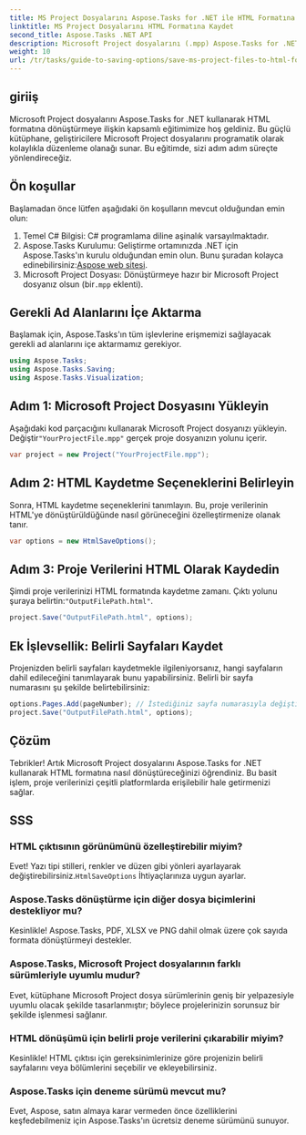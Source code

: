 ```yaml
---
title: MS Project Dosyalarını Aspose.Tasks for .NET ile HTML Formatına Kaydetme
linktitle: MS Project Dosyalarını HTML Formatına Kaydet
second_title: Aspose.Tasks .NET API
description: Microsoft Project dosyalarını (.mpp) Aspose.Tasks for .NET kullanarak HTML formatına zahmetsizce nasıl dönüştüreceğinizi öğrenin. Bu kapsamlı eğitim, proje dosyalarının nasıl yükleneceği, HTML çıktısının nasıl özelleştirileceği ve belirli sayfaların nasıl kaydedileceği dahil olmak üzere adım adım talimatlar sağlar.
weight: 10
url: /tr/tasks/guide-to-saving-options/save-ms-project-files-to-html-format/
---
```

## giriiş

Microsoft Project dosyalarını Aspose.Tasks for .NET kullanarak HTML formatına dönüştürmeye ilişkin kapsamlı eğitimimize hoş geldiniz. Bu güçlü kütüphane, geliştiricilere Microsoft Project dosyalarını programatik olarak kolaylıkla düzenleme olanağı sunar. Bu eğitimde, sizi adım adım süreçte yönlendireceğiz.

## Ön koşullar

Başlamadan önce lütfen aşağıdaki ön koşulların mevcut olduğundan emin olun:

1. Temel C# Bilgisi: C# programlama diline aşinalık varsayılmaktadır.
2.  Aspose.Tasks Kurulumu: Geliştirme ortamınızda .NET için Aspose.Tasks'ın kurulu olduğundan emin olun. Bunu şuradan kolayca edinebilirsiniz:[Aspose web sitesi](https://www.aspose.com).
3. Microsoft Project Dosyası: Dönüştürmeye hazır bir Microsoft Project dosyanız olsun (bir`.mpp` eklenti).

## Gerekli Ad Alanlarını İçe Aktarma

Başlamak için, Aspose.Tasks'ın tüm işlevlerine erişmemizi sağlayacak gerekli ad alanlarını içe aktarmamız gerekiyor.

```csharp
using Aspose.Tasks;
using Aspose.Tasks.Saving;
using Aspose.Tasks.Visualization;
```

## Adım 1: Microsoft Project Dosyasını Yükleyin

 Aşağıdaki kod parçacığını kullanarak Microsoft Project dosyanızı yükleyin. Değiştir`"YourProjectFile.mpp"` gerçek proje dosyanızın yolunu içerir.

```csharp
var project = new Project("YourProjectFile.mpp");
```

## Adım 2: HTML Kaydetme Seçeneklerini Belirleyin

Sonra, HTML kaydetme seçeneklerini tanımlayın. Bu, proje verilerinin HTML'ye dönüştürüldüğünde nasıl görüneceğini özelleştirmenize olanak tanır.

```csharp
var options = new HtmlSaveOptions();
```

## Adım 3: Proje Verilerini HTML Olarak Kaydedin

 Şimdi proje verilerinizi HTML formatında kaydetme zamanı. Çıktı yolunu şuraya belirtin:`"OutputFilePath.html"`.

```csharp
project.Save("OutputFilePath.html", options);
```

## Ek İşlevsellik: Belirli Sayfaları Kaydet

Projenizden belirli sayfaları kaydetmekle ilgileniyorsanız, hangi sayfaların dahil edileceğini tanımlayarak bunu yapabilirsiniz. Belirli bir sayfa numarasını şu şekilde belirtebilirsiniz:

```csharp
options.Pages.Add(pageNumber); // İstediğiniz sayfa numarasıyla değiştirin
project.Save("OutputFilePath.html", options);
```

## Çözüm

Tebrikler! Artık Microsoft Project dosyalarını Aspose.Tasks for .NET kullanarak HTML formatına nasıl dönüştüreceğinizi öğrendiniz. Bu basit işlem, proje verilerinizi çeşitli platformlarda erişilebilir hale getirmenizi sağlar.

## SSS

### HTML çıktısının görünümünü özelleştirebilir miyim?
 Evet! Yazı tipi stilleri, renkler ve düzen gibi yönleri ayarlayarak değiştirebilirsiniz.`HtmlSaveOptions` İhtiyaçlarınıza uygun ayarlar.

### Aspose.Tasks dönüştürme için diğer dosya biçimlerini destekliyor mu?
Kesinlikle! Aspose.Tasks, PDF, XLSX ve PNG dahil olmak üzere çok sayıda formata dönüştürmeyi destekler.

### Aspose.Tasks, Microsoft Project dosyalarının farklı sürümleriyle uyumlu mudur?
Evet, kütüphane Microsoft Project dosya sürümlerinin geniş bir yelpazesiyle uyumlu olacak şekilde tasarlanmıştır; böylece projelerinizin sorunsuz bir şekilde işlenmesi sağlanır.

### HTML dönüşümü için belirli proje verilerini çıkarabilir miyim?
Kesinlikle! HTML çıktısı için gereksinimlerinize göre projenizin belirli sayfalarını veya bölümlerini seçebilir ve ekleyebilirsiniz.

### Aspose.Tasks için deneme sürümü mevcut mu?
Evet, Aspose, satın almaya karar vermeden önce özelliklerini keşfedebilmeniz için Aspose.Tasks'ın ücretsiz deneme sürümünü sunuyor.